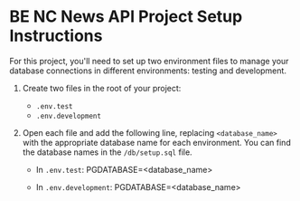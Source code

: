 # BE NC News API Project Setup Instructions

For this project, you'll need to set up two environment files to manage your database connections in different environments: testing and development.

1. Create two files in the root of your project:

   - `.env.test`
   - `.env.development`

2. Open each file and add the following line, replacing `<database_name>` with the appropriate database name for each environment. You can find the database names in the `/db/setup.sql` file.

   - In `.env.test`: PGDATABASE=<database_name>

   - In `.env.development`: PGDATABASE=<database_name>
